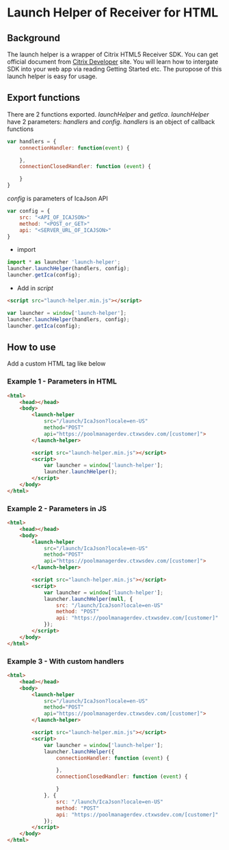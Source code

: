 # Launch Helper of Receiver for HTML

## Background
The launch helper is a wrapper of Citrix HTML5 Receiver SDK. You can get official document from [Citrix Developer](https://developer-docs.citrix.com/projects/receiver-html5-sdk/en/latest/) site.
You will learn how to intergate SDK into your web app via reading Getting Started etc. The puropose of this launch helper is easy for usage. 

## Export functions
There are 2 functions exported. *launchHelper* and *getIca*.
*launchHelper* have 2 parameters: *handlers* and *config*.
*handlers* is an object of callback functions
```javascript
var handlers = {
    connectionHandler: function(event) {

    },
    connectionClosedHandler: function (event) {

    }
}
```
*config* is parameters of IcaJson API
```javascript 
var config = {
    src: "<API_OF_ICAJSON>"
    method: "<POST_or_GET>"
    api: "<SERVER_URL_OF_ICAJSON>"
}
```

* import 
```javascript
import * as launcher 'launch-helper';
launcher.launchHelper(handlers, config);
launcher.getIca(config);
```

* Add in *script*
```html
<script src="launch-helper.min.js"></script>
```

```javascript
var launcher = window['launch-helper'];
launcher.launchHelper(handlers, config);
launcher.getIca(config);
```

## How to use
Add a custom HTML tag like below

### Example 1 - Parameters in HTML
```html
<html>
    <head></head>
    <body>
        <launch-helper 
            src="/launch/IcaJson?locale=en-US"
            method="POST"
            api="https://poolmanagerdev.ctxwsdev.com/[customer]">
        </launch-helper>

        <script src="launch-helper.min.js"></script>
        <script>
            var launcher = window['launch-helper'];
            launcher.launchHelper();
        </script>
    </body>
</html>
```

### Example 2  - Parameters in JS
```html
<html>
    <head></head>
    <body>
        <launch-helper 
            src="/launch/IcaJson?locale=en-US"
            method="POST"
            api="https://poolmanagerdev.ctxwsdev.com/[customer]">
        </launch-helper>

        <script src="launch-helper.min.js"></script>
        <script>
            var launcher = window['launch-helper'];
            launcher.launchHelper(null, {
                src: "/launch/IcaJson?locale=en-US"
                method: "POST"
                api: "https://poolmanagerdev.ctxwsdev.com/[customer]"
            });
        </script>
    </body>
</html>
```

### Example 3 - With custom handlers
```html
<html>
    <head></head>
    <body>
        <launch-helper 
            src="/launch/IcaJson?locale=en-US"
            method="POST"
            api="https://poolmanagerdev.ctxwsdev.com/[customer]">
        </launch-helper>

        <script src="launch-helper.min.js"></script>
        <script>
            var launcher = window['launch-helper'];
            launcher.launchHelper({
                connectionHandler: function (event) {

                },
                connectionClosedHandler: function (event) {

                }
            }, {
                src: "/launch/IcaJson?locale=en-US"
                method: "POST"
                api: "https://poolmanagerdev.ctxwsdev.com/[customer]"
            });
        </script>
    </body>
</html>
```
